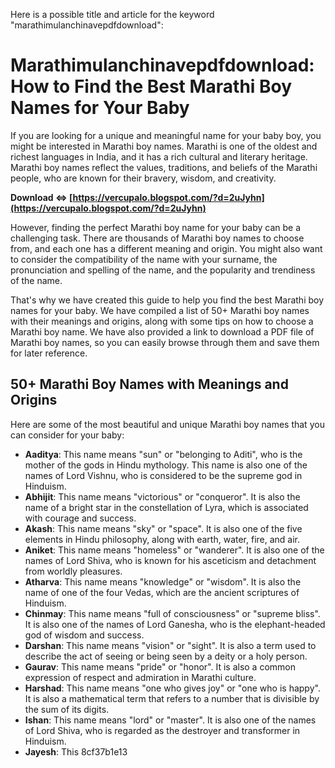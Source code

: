 Here is a possible title and article for the keyword "marathimulanchinavepdfdownload":  
# Marathimulanchinavepdfdownload: How to Find the Best Marathi Boy Names for Your Baby
 
If you are looking for a unique and meaningful name for your baby boy, you might be interested in Marathi boy names. Marathi is one of the oldest and richest languages in India, and it has a rich cultural and literary heritage. Marathi boy names reflect the values, traditions, and beliefs of the Marathi people, who are known for their bravery, wisdom, and creativity.
 
**Download ⇔ [https://vercupalo.blogspot.com/?d=2uJyhn](https://vercupalo.blogspot.com/?d=2uJyhn)**


 
However, finding the perfect Marathi boy name for your baby can be a challenging task. There are thousands of Marathi boy names to choose from, and each one has a different meaning and origin. You might also want to consider the compatibility of the name with your surname, the pronunciation and spelling of the name, and the popularity and trendiness of the name.
 
That's why we have created this guide to help you find the best Marathi boy names for your baby. We have compiled a list of 50+ Marathi boy names with their meanings and origins, along with some tips on how to choose a Marathi boy name. We have also provided a link to download a PDF file of Marathi boy names, so you can easily browse through them and save them for later reference.
 
## 50+ Marathi Boy Names with Meanings and Origins
 
Here are some of the most beautiful and unique Marathi boy names that you can consider for your baby:
 
- **Aaditya**: This name means "sun" or "belonging to Aditi", who is the mother of the gods in Hindu mythology. This name is also one of the names of Lord Vishnu, who is considered to be the supreme god in Hinduism.
- **Abhijit**: This name means "victorious" or "conqueror". It is also the name of a bright star in the constellation of Lyra, which is associated with courage and success.
- **Akash**: This name means "sky" or "space". It is also one of the five elements in Hindu philosophy, along with earth, water, fire, and air.
- **Aniket**: This name means "homeless" or "wanderer". It is also one of the names of Lord Shiva, who is known for his asceticism and detachment from worldly pleasures.
- **Atharva**: This name means "knowledge" or "wisdom". It is also the name of one of the four Vedas, which are the ancient scriptures of Hinduism.
- **Chinmay**: This name means "full of consciousness" or "supreme bliss". It is also one of the names of Lord Ganesha, who is the elephant-headed god of wisdom and success.
- **Darshan**: This name means "vision" or "sight". It is also a term used to describe the act of seeing or being seen by a deity or a holy person.
- **Gaurav**: This name means "pride" or "honor". It is also a common expression of respect and admiration in Marathi culture.
- **Harshad**: This name means "one who gives joy" or "one who is happy". It is also a mathematical term that refers to a number that is divisible by the sum of its digits.
- **Ishan**: This name means "lord" or "master". It is also one of the names of Lord Shiva, who is regarded as the destroyer and transformer in Hinduism.
- **Jayesh**: This 8cf37b1e13


